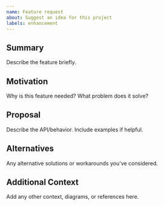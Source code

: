```yaml
---
name: Feature request
about: Suggest an idea for this project
labels: enhancement
---
```


## Summary

Describe the feature briefly.

## Motivation

Why is this feature needed? What problem does it solve?

## Proposal

Describe the API/behavior. Include examples if helpful.

## Alternatives

Any alternative solutions or workarounds you've considered.

## Additional Context

Add any other context, diagrams, or references here.
